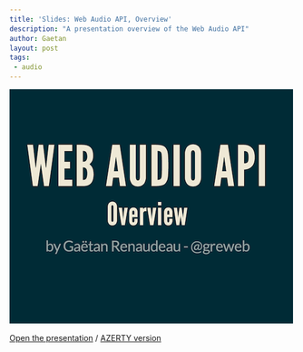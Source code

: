 ```yaml
---
title: 'Slides: Web Audio API, Overview'
description: "A presentation overview of the Web Audio API"
author: Gaetan
layout: post
tags:
 - audio
---
```


<a href="http://greweb.me/webaudioapi-introduction">
<img src="/images/2013/09/webaudioapiprez.png" alt="" class="thumbnail-left" />
</a>

<a href="http://greweb.me/webaudioapi-introduction">Open the presentation</a>
/
<a href="http://greweb.me/webaudioapi-introduction?azerty=1">AZERTY version</a>
